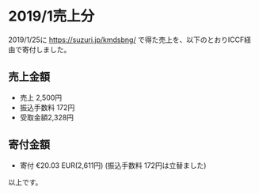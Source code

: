 # 2019/1売上分

2019/1/25に https://suzuri.jp/kmdsbng/ で得た売上を、以下のとおりICCF経由で寄付しました。


## 売上金額
* 売上 2,500円
* 振込手数料 172円
* 受取金額2,328円

## 寄付金額

* 寄付 €20.03  EUR(2,611円)
(振込手数料 172円は立替ました)


以上です。



